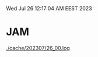 Wed Jul 26 12:17:04 AM EEST 2023
# JAM
<a href='./cache/202307/26_00.log'>./cache/202307/26_00.log</a>

